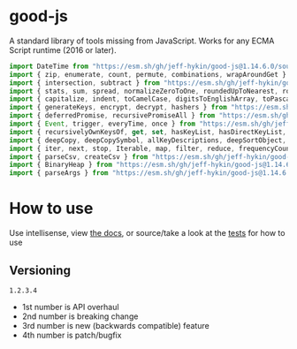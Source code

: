 # good-js

A standard library of tools missing from JavaScript. Works for any ECMA Script runtime (2016 or later).

```js
import DateTime from "https://esm.sh/gh/jeff-hykin/good-js@1.14.6.0/source/date.js"
import { zip, enumerate, count, permute, combinations, wrapAroundGet } from "https://esm.sh/gh/jeff-hykin/good-js@1.14.6.0/source/array.js"
import { intersection, subtract } from "https://esm.sh/gh/jeff-hykin/good-js@1.14.6.0/source/set.js"
import { stats, sum, spread, normalizeZeroToOne, roundedUpToNearest, roundedDownToNearest } from "https://esm.sh/gh/jeff-hykin/good-js@1.14.6.0/source/math.js"
import { capitalize, indent, toCamelCase, digitsToEnglishArray, toPascalCase, toKebabCase, toSnakeCase, toScreamingKebabCase, toScreamingSnakeCase, toRepresentation, toString, regex, findAll, iterativelyFindAll, escapeRegexMatch, escapeRegexReplace, extractFirst, isValidIdentifier, removeCommonPrefix, didYouMean } from "https://esm.sh/gh/jeff-hykin/good-js@1.14.6.0/source/string.js"
import { generateKeys, encrypt, decrypt, hashers } from "https://esm.sh/gh/jeff-hykin/good-js@1.14.6.0/source/encryption.js"
import { deferredPromise, recursivePromiseAll } from "https://esm.sh/gh/jeff-hykin/good-js@1.14.6.0/source/async.js"
import { Event, trigger, everyTime, once } from "https://esm.sh/gh/jeff-hykin/good-js@1.14.6.0/source/events.js"
import { recursivelyOwnKeysOf, get, set, hasKeyList, hasDirectKeyList, remove, merge, compareProperty, recursivelyIterateOwnKeysOf } from "https://esm.sh/gh/jeff-hykin/good-js@1.14.6.0/source/object.js"
import { deepCopy, deepCopySymbol, allKeyDescriptions, deepSortObject, shallowSortObject, isGeneratorObject,isAsyncIterable, isSyncIterable, isIterableTechnically, isSyncIterableObjectOrContainer, allKeys } from "https://esm.sh/gh/jeff-hykin/good-js@1.14.6.0/source/value.js"
import { iter, next, stop, Iterable, map, filter, reduce, frequencyCount, zip, count, enumerate, permute, combinations, slices, asyncIteratorToList, concurrentlyTransform, forkBy } from "https://esm.sh/gh/jeff-hykin/good-js@1.14.6.0/source/iterable.js"
import { parseCsv, createCsv } from "https://esm.sh/gh/jeff-hykin/good-js@1.14.6.0/source/csv.js"
import { BinaryHeap } from "https://esm.sh/gh/jeff-hykin/good-js@1.14.6.0/source/binary_heap.js"
import { parseArgs } from "https://esm.sh/gh/jeff-hykin/good-js@1.14.6.0/source/flattened/parse_args.js"
```


# How to use

Use intellisense, view [the docs](https://esm.sh/gh/jeff-hykin/good-js?doc), or source/take a look at the [tests](https://github.com/jeff-hykin/good-js/tree/master/tests) for how to use

## Versioning

`1.2.3.4`
- 1st number is API overhaul
- 2nd number is breaking change
- 3rd number is new (backwards compatible) feature 
- 4th number is patch/bugfix